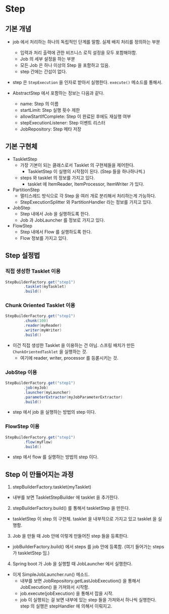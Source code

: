 # Step

## 기본 개념 

- job 에서 처리하는 하나의 독립적인 단계를 말함. 실제 배치 처리를 정의하는 부분

  - 입력과 처리 출력에 관한 비즈니스 로직 설정을 모두 포함해야함.
  - Job 의 세부 설정을 하는 부분
  - 모든 Job 은 하나 이상의 Step 을 포함하고 있음. 
  - step 간에는 간섭이 없다.

- step 은 `StepExecution` 을 인자로 받아서 실행한다. `execute()` 메소드를 통해서.

- AbstractStep 에서 포함하는 정보는 다음과 같다.
  - name: Step 의 이름  
  - startLimit: Step 실행 횟수 제한 
  - allowStartIfComplete: Step 이 완료된 후에도 재실행 여부 
  - stepExecutionListener: Step 이벤트 리스터 
  - JobRepository: Step 메타 저장

## 기본 구현체 

- TaskletStep 
  - 가장 기본이 되는 클래스로서 Tasklet 의 구현체들을 제어한다.
    - TaskletStep 이 실행의 시작점이 된다. (Step 들을 하나하나씩.)
  - steps 와 tasklet 의 정보를 가지고 있다.
    - tasklet 에 ItemReader, ItemProcessor, ItemWriter 가 있다.
- PartitionStep
  - 멀티스레드 방식으로 각 Step 을 여러 개로 분리해서 처리하는게 가능하다.
  - StepExecutionSplitter 와 PartitionHandler 라는 정보를 가지고 있다. 
- JobStep 
  - Step 내에서 Job 을 실행하도록 한다.
  - Job 과 JobLauncher 를 정보로 가지고 있다. 
- FlowStep 
  - Step 내에서 Flow 를 실행하도록 한다. 
  - Flow 정보를 가지고 있다.

## Step 설정법 

### 직접 생성한 Tasklet 이용 

```java
StepBuilderFactory.get("step1")
        .tasklet(myTasklet)
        .build()
```

### Chunk Oriented Tasklet 이용 

```java
StepBuilderFactory.get("step1")
        .chunk(100)
        .reader(myReader)
        .writer(myWriter)
        .build()
```

- 이건 직접 생성한 Tasklet 을 이용하는 건 아님. 스프링 배치가 만든 `ChunkOrientedTasklet` 을 실행하는 것.
  - 여기에 reader, writer, processor 를 등롣시키는 것.

### JobStep 이용 

```java
StepBuilderFactory.get("step1")
        .job(myJob)
        .launcher(myLauncher)
        .parameterExtractor(myJobParameterExtractor)
        .build()
```

- step 에서 job 을 실행하는 방법의 step 이다.

### FlowStep 이용 

```java
StepBuilderFactory.get("step1")
        .flow(myFlow)
        .build()
```

- step 에서 flow 를 실행하는 방법의 step 이다.

## Step 이 만들어지는 과정 

1) stepBuilderFactory.tasklet(myTasklet)

- 내부를 보면 TaskletStepBuilder 에 tasklet 을 추가한다. 

2) stepBuilderFactory.build() 를 통해서 taskletStep 을 만든다.

- taskletStep 이 step 의 구현체. tasklet 을 내부적으로 가지고 있고 tasklet 을 실행함. 

3) Job 을 만들 때 Job 안에 이렇게 만들어진 step 들을 등록한다. 

- jobBuilderFactory.build() 에서 steps 를 job 안에 등록함. (여기 들어가는 steps 가 taskletStep 임.)

4) Spring boot 가 Job 을 실행할 때 JobLauncher 에서 실행한다.

- 이게 SimpleJobLauncher.run() 메소드.
  - 내부를 보면 JobRepository.getLastJobExecution() 을 통해서 JobExecution() 을 가져와서 시작함. 
  - job.execute(jobExecution) 을 통해서 잡을 시작.
  - job 이 실행되는 걸 보면 내부에 있는 step 들을 가져와서 하나씩 실행한다. step 의 실행은 stepHandler 에 의해서 이뤄지고.

